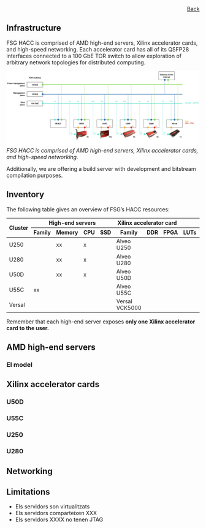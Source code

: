 <div id="readme" class="Box-body readme blob js-code-block-container">
<article class="markdown-body entry-content p-3 p-md-6" itemprop="text">
<p align="right">
<a href="https://github.com/fpgasystems/hacc/blob/main/README.md">Back</a>
</p>

# Infrastructure
FSG HACC is comprised of AMD high-​end servers, Xilinx accelerator cards, and high-​speed networking. Each accelerator card has all of its QSFP28 interfaces connected to a 100 GbE TOR switch to allow exploration of arbitrary network topologies for distributed computing.

![FSG HACC is comprised of AMD high-​end servers, Xilinx accelerator cards, and high-​speed networking..](../imgs/infrastructure.png "FSG HACC is comprised of AMD high-​end servers, Xilinx accelerator cards, and high-​speed networking..")
*FSG HACC is comprised of AMD high-​end servers, Xilinx accelerator cards, and high-​speed networking.*

Additionally, we are offering a build server with development and bitstream compilation purposes.

## Inventory
The following table gives an overview of FSG’s HACC resources: 

<table class="tg">
<thead>
  <tr>
    <th class="tg-0pky" rowspan="2">Cluster</th>
    <th class="tg-0pky" colspan="4">High-end servers</th>
    <th class="tg-c3ow" colspan="3">Xilinx accelerator card</th>
    <th class="tg-0lax" colspan="6">FPGA</th>
  </tr>
  <tr>
    <th class="tg-0pky">Family</th>
    <th class="tg-0pky">Memory</th>
    <th class="tg-0pky">CPU</th>
    <th class="tg-0pky">SSD</th>
    <th class="tg-0pky">Family</th>
    <th class="tg-0pky">DDR</th>
    <th class="tg-0pky">FPGA</th>
    <th class="tg-0lax">LUTs</th>
    <th class="tg-0lax">Registers</th>
    <th class="tg-0lax">DSPs</th>
    <th class="tg-0lax">DRAM</th>
    <th class="tg-0lax">BRAM</th>
    <th class="tg-0lax">HBM</th>
  </tr>
</thead>
<tbody>
  <tr>
    <td class="tg-0pky">U250</td>
    <td class="tg-0pky"></td>
    <td class="tg-0pky">xx</td>
    <td class="tg-0pky">x</td>
    <td class="tg-0pky"></td>
    <td class="tg-0pky">Alveo U250</td>
    <td class="tg-0pky"></td>
    <td class="tg-0pky"></td>
    <td class="tg-0lax"></td>
    <td class="tg-0lax"></td>
    <td class="tg-0lax"></td>
    <td class="tg-0lax"></td>
    <td class="tg-0lax"></td>
    <td class="tg-0lax"></td>
  </tr>
  <tr>
    <td class="tg-0pky">U280</td>
    <td class="tg-0pky"></td>
    <td class="tg-0pky">xx</td>
    <td class="tg-0pky">x</td>
    <td class="tg-0pky"></td>
    <td class="tg-0pky">Alveo U280</td>
    <td class="tg-0pky"></td>
    <td class="tg-0pky"></td>
    <td class="tg-0lax"></td>
    <td class="tg-0lax"></td>
    <td class="tg-0lax"></td>
    <td class="tg-0lax"></td>
    <td class="tg-0lax"></td>
    <td class="tg-0lax"></td>
  </tr>
  <tr>
    <td class="tg-0pky">U50D</td>
    <td class="tg-0pky"></td>
    <td class="tg-0pky">xx</td>
    <td class="tg-0pky">x</td>
    <td class="tg-0pky"></td>
    <td class="tg-0pky">Alveo U50D</td>
    <td class="tg-0pky"></td>
    <td class="tg-0pky"></td>
    <td class="tg-0lax"></td>
    <td class="tg-0lax"></td>
    <td class="tg-0lax"></td>
    <td class="tg-0lax"></td>
    <td class="tg-0lax"></td>
    <td class="tg-0lax"></td>
  </tr>
  <tr>
    <td class="tg-0pky">U55C</td>
    <td class="tg-0pky">xx</td>
    <td class="tg-0pky"></td>
    <td class="tg-0pky"></td>
    <td class="tg-0pky"></td>
    <td class="tg-0pky">Alveo U55C</td>
    <td class="tg-0pky"></td>
    <td class="tg-0pky"></td>
    <td class="tg-0lax"></td>
    <td class="tg-0lax"></td>
    <td class="tg-0lax"></td>
    <td class="tg-0lax"></td>
    <td class="tg-0lax"></td>
    <td class="tg-0lax"></td>
  </tr>
  <tr>
    <td class="tg-0pky">Versal</td>
    <td class="tg-0pky"></td>
    <td class="tg-0pky"></td>
    <td class="tg-0pky"></td>
    <td class="tg-0pky"></td>
    <td class="tg-0pky">Versal VCK5000</td>
    <td class="tg-0pky"></td>
    <td class="tg-0pky"></td>
    <td class="tg-0lax"></td>
    <td class="tg-0lax"></td>
    <td class="tg-0lax"></td>
    <td class="tg-0lax"></td>
    <td class="tg-0lax"></td>
    <td class="tg-0lax"></td>
  </tr>
</tbody>
</table>

Remember that each high-end server exposes **only one Xilinx accelerator card to the user.**

## AMD high-end servers

### El model

## Xilinx accelerator cards

### U50D 

### U55C 

### U250

### U280

## Networking

## Limitations

* Els servidors son virtualitzats
* Els servidors comparteixen XXX
* Els servidors XXXX no tenen JTAG
